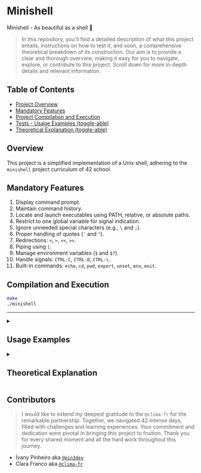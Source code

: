 # Minishell
Minishell - As beautiful as a shell 🐚

>In this repository, you'll find a detailed description of what this project entails, instructions on how to test it, and soon, a comprehensive theoretical breakdown of its construction. Our aim is to provide a clear and thorough overview, making it easy for you to navigate, explore, or contribute to this project. Scroll down for more in-depth details and relevant information.

## Table of Contents
- [Project Overview](#overview)
- [Mandatory Features](#mandatory-features)
- [Project Compilation and Execution](#compilation-and-execution)
- [Tests -  Usage Examples (toggle-able)](#usage-examples)
- [Theoretical Explanation (toggle-able)](#theoretical-explanation)

## Overview

This project is a simplified implementation of a Unix shell, adhering to the `minishell` project curriculum of 42 school.

## Mandatory Features

1.  Display command prompt.
2.  Maintain command history.
3.  Locate and launch executables using PATH, relative, or absolute paths.
4.  Restrict to one global variable for signal indication.
5.  Ignore unneeded special characters (e.g., `\` and `;`).
6.  Proper handling of quotes (`'` and `"`).
7.  Redirections: `<`, `>`, `<<`, `>>`.
8.  Piping using `|`.
9.  Manage environment variables (`$` and `$?`).
10.  Handle signals: `CTRL-C`, `CTRL-D`, `CTRL-\`.
11.  Built-in commands: `echo`, `cd`, `pwd`, `export`, `unset`, `env`, `exit`.

## Compilation and Execution

```bash
make
./minishell
```

---

<details><summary><h2 id="Usage Examples">Usage Examples</h2></summary>

The tests below were thought up by my friend `@waltergcc`, for more examples you can visit his [repository here](https://github.com/waltergcc/42-minishell#tests)

## Table of Tests
- [General](#general)
- [Quotes](#quote-handling)
- [Builtins](#builtins)
- [Expanding $?](#expanding-exit-status-variables-by-)
- [Expanding $](#expanding-environment-variables-by-)
- [Signals](#signal-control-by-ctrlc-ctrld-ctrl)
- [Pipes](#pipes)
- [Redirs and Heredocs](#redirs-and-heredoc)

### General
```bash
cliva_minixHell> date
#[...command output...]
cliva_minixHell> who
#[...command output...]
cliva_minixHell> touch 1 2 3
cliva_minixHell> ls
#[...command output + files 1 2 3 created...]
cliva_minixHell> rm 1 2 3
#[...command output + files 1 2 3 created...]
cliva_minixHell> ls
#[...command output without removed files 1 2 3...]
cliva_minixHell> /bin/ls
#[...command output...]

#I encourage you to test with more commands, you can use your creativity
```

### Quote Handling
```bash
cliva_minixHell> "/bin/ls"
#[...command output...]
cliva_minixHell> "ls"
#[...command output...]
cliva_minixHell> "ls -l"
#[...error output...]
cliva_minixHell> "cat" existing_files
#[...content of existing file output...]
cliva_minixHell> "cat existing_files"
#[...error output...]

#I encourage you to try another type and quantity of quotation marks, mixing double and single quotation marks, you can use your creativity
```

### Builtins

###### ECHO:
```bash
cliva_minixHell> echo This is a test
#[This is a test]
cliva_minixHell> echo -n Hello World
#[Hello Worldcliva_minixHell>]
cliva_minixHell> echo -n -n -n -n -n Hello World
#[Hello Worldcliva_minixHell>]
cliva_minixHell> echo -nnnnnnnnn Hello World
#[Hello Worldcliva_minixHell>]
cliva_minixHell> echo "Hello      with       spaces"
#["Hello with spaces"]
cliva_minixHell> echo "test with %specials *chars"
#[test with %specials *chars]
cliva_minixHell> echo "cat lol.c cat > Iol.c"
#[cat lol.c cat > Iol.c]
cliva_minixHell> echo 'Hello      with       spaces'
#["Hello with spaces"]
cliva_minixHell> echo 'test with %specials *chars'
#[test with %specials *chars]
cliva_minixHell> echo 'cat lol.c cat > Iol.c'
#[cat lol.c cat > Iol.c]
cliva_minixHell> echo '$HOME > home.txt'
#[$HOME > home.txt]

#I encourage you to test the status with other commands such as expr for example, you can use your creativity
```

###### CD, PWD & ENV
```bash
cliva_minixHell> env
#[...current list of environment variables with their values output...]
cliva_minixHell> pwd
#[...path of your current directory output...] 
cliva_minixHell> cd .
#[...stay on your current directory...]
cliva_minixHell> cd ..
#[...change to the parent directory of the current directory...]
cliva_minixHell> cd /path/to/a/directory
#[...change to the directory provided...]
cliva_minixHell> cd 
#[...change to the HOME directory...]
```

###### EXPORT:
```bash
cliva_minixHell> export NEW_VAR
cliva_minixHell> export
#[...current list of environment variables with their values in alphabetical order, including the NEW_VAR...]
cliva_minixHell> env
#[...current list of environment variables with their values in common order, without the NEW_VAR...]
cliva_minixHell> export NEW_VAR=42
cliva_minixHell> export
#[...current list of environment variables with their values in alphabetical order, including the NEW_VAR and their new value...]
cliva_minixHell> env
#[...current list of environment variables with their values in common order, with the NEW_VAR and their value...]
cliva_minixHell> export NEW_VAR="A little change"
cliva_minixHell> export
#[...current list of environment variables with their values in alphabetical order, including the NEW_VAR and their new value...]
cliva_minixHell> export NEW_VAR=$USER
cliva_minixHell> export
#[...current list of environment variables with their values in alphabetical order, including the NEW_VAR and their new value (YOUR_USERNAME)...]
cliva_minixHell> export 123=VALUE
#[...error output...]
cliva_minixHell> export _123=VALUE
cliva_minixHell> export
#[...current list of environment variables with their values in alphabetical order, including the _123 and their value...]
```

###### UNSET:
```bash
cliva_minixHell> unset NEW_VAR _123
cliva_minixHell> export
#[...current list of environment variables with their values in alphabetical order, without NEW_VAR and _123...]
cliva_minixHell> env
#[...current list of environment variables with their values in common order, without NEW_VAR and _123...]
cliva_minixHell> unset HOME
cliva_minixHell> cd
#[...error output...]
cliva_minixHell> unset PATH
cliva_minixHell> #HERE TRY ANY COMMAND
#[...error output...]
```

###### EXIT
```bash
cliva_minixHell> exit
#[exit]
```

### Expanding Exit Status Variables By `$?`
```bash
cliva_minixHell> ./minishell
cliva_minixHell> exit 1
#[exit]
cliva_minixHell> echo $?
#[1]
cliva_minixHell> ./minishell
cliva_minixHell> exit 42
#[exit]
cliva_minixHell> echo $?
#[42]
cliva_minixHell> ./minishell
cliva_minixHell> exit -42
#[exit]
cliva_minixHell> echo $?
#[214]
cliva_minixHell> ./minishell
cliva_minixHell> exit 42 10
#[exit]
#[...error output...]
cliva_minixHell> echo $?
#[1]
cliva_minixHell> ./minishell
cliva_minixHell> exit 42blabla
#[...error output...]

#
```

### Expanding Environment Variables By `$`
```bash
cliva_minixHell> echo $HOME
#[...your HOME path...]
cliva_minixHell> echo "$HOME"
#[...your HOME path...]
cliva_minixHell> echo '$HOME'
#[$HOME]
cliva_minixHell> echo $HOME.test
#[...your HOME path + .test...]
cliva_minixHell> echo $HOME/test
#[...your HOME path + /test...]
cliva_minixHell> echo $HOME.test/$USER
#[...your HOME path + /test + / +  your USER name...]
```

### Signal Control by `CTRL+C`, `CTRL+D`, `CTRL+\`
###### EMPTY PROMPT

```bash
cliva_minixHell> #HOLD CTRL+C
#[^C]
cliva_minixHell> echo $?
#[130]
cliva_minixHell> #HOLD CTRL+\
#[...nothing happens...]
cliva_minixHell> #HOLD CTRL+D
#[exit]
bash> echo $?
#[0]
```

###### FULL PROMPT

```bash
cliva_minixHell> digit anything here #HOLD CTRL+C
#[^C]
cliva_minixHell> echo $?
#[130]
cliva_minixHell> digit anything here #HOLD CTRL+\
#[...nothing happens...]
cliva_minixHell> digit anything here #HOLD CTRL+D
#[...nothing happens...]
```

###### INTERACTIVE MODE

```bash
cliva_minixHell> cat
#[...interactive mode]
cliva_minixHell> #HOLD CTRL+C
#[^C]
cliva_minixHell> echo $?
#[130]
cliva_minixHell> cat
#[...interactive mode]
cliva_minixHell> #HOLD CTRL+\
#[\Quit (core dumped)]
cliva_minixHell> echo $?
#[131]
cliva_minixHell> cat
#[...interactive mode]
cliva_minixHell> #HOLD CTRL+D
#[exit]
bash> echo $?
#[0]
```

### Pipes
```bash
cliva_minixHell> cat Makefile | grep NAME | wc -l
#[...how many lines are in the Makefile with NAME...]
cliva_minixHell> ps aux | sort -rk 4 | head
#[...List the processes that consume the most memory...]
cliva_minixHell> ls -l | grep "^-" | wc -l
#[...Count the number of files in a directory...]
```

### Redirs and Heredoc
```bash
cliva_minixHell> ls -l > test
#[...create test file with the ls output inside...]
cliva_minixHell> cat Makefile >> test
#[...add Makefile content on file test...]
cliva_minixHell> wc -l < test
#[...count the number of lines of file test..]
cliva_minixHell> cat << EOF
HI GUYS
EOF
#[HI GUYS]
cliva_minixHell> cat << EOF | wc -l
HI GUYS
EOF
#[1]
cliva_minixHell> cat << EOF
HI GUYS
HERE IS "$USER"
EOF
#[HI GUYS 
# HERE IS "YOUR_USER"]
cliva_minixHell> < test cat > test2
#[...create test2 file with thetest file content]
cliva_minixHell> wc -l < /etc/passwd > file1 > file2 > file3 > file4
#[...create file1, 2 and 3 empty and file4 with the  countn lines of passwd file content]
```
</details>

<details><summary><h2 id="Theoretical Explanation">Theoretical Explanation</h2></summary>
>soon
</details>

## Contributors

>I would like to extend my deepest gratitude to the `@clima-fr` for the remarkable partnership. Together, we navigated 42 intense days, filled with challenges and learning experiences. Your commitment and dedication were pivotal in bringing this project to fruition. Thank you for every shared moment and all the hard work throughout this journey.

* Ívany Pinheiro aka [`@pin3dev`](https://github.com/pin3dev)
* Clara Franco aka [`@clima-fr`](https://github.com/clima-fr)


